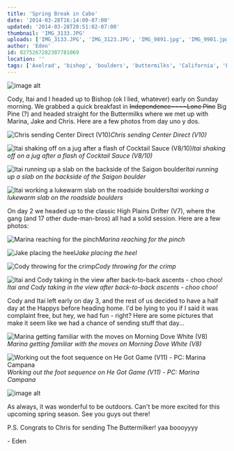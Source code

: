 ```yaml
---
title: 'Spring Break in Cabo'
date: '2014-03-28T16:14:00-07:00'
updated: '2014-03-28T20:51:02-07:00'
thumbnail: 'IMG_3133.JPG'
uploads: ['IMG_3133.JPG', 'IMG_3123.JPG', 'IMG_9891.jpg', 'IMG_9901.jpg', 'IMG_3137.JPG', 'IMG_9923.jpg', 'IMG_9935.jpg', 'IMG_9934.jpg', 'IMG_3149.JPG', 'IMG_3181.JPG', 'IMG_3216.JPG', 'IMG_3157.JPG']
author: 'Eden'
id: 8275267282387781069
location: ''
tags: ['Axelrad', 'bishop', 'boulders', 'buttermilks', 'California', 'Five Ten', 'granite']
---
```


![image alt](uploads/IMG_3133.JPG)

Cody, Itai and I headed up to Bishop (ok I lied, whatever) early on Sunday morning. We grabbed a quick breakfast in ~~Independence~~~~Lone Pine~~ Big Pine (?) and headed straight for the Buttermilks where we met up with Marina, Jake and Chris. Here are a few photos from day uno y dos.

![Chris sending Center Direct (V10)](uploads/IMG_3123.JPG)*Chris sending Center Direct (V10)*

![Itai shaking off on a jug after a flash of Cocktail Sauce (V8/10)](uploads/IMG_9891.jpg)*Itai shaking off on a jug after a flash of Cocktail Sauce (V8/10)*

![Itai running up a slab on the backside of the Saigon boulder](uploads/IMG_9901.jpg)*Itai running up a slab on the backside of the Saigon boulder*

![Itai working a lukewarm slab on the roadside boulders](uploads/IMG_3137.JPG)*Itai working a lukewarm slab on the roadside boulders*

On day 2 we headed up to the classic High Plains Drifter (V7), where the gang (and 17 other dude-man-bros) all had a solid session. Here are a few photos:

![Marina reaching for the pinch](uploads/IMG_9923.jpg)*Marina reaching for the pinch*

![Jake placing the heel](uploads/IMG_9935.jpg)*Jake placing the heel*

![Cody throwing for the crimp](uploads/IMG_9934.jpg)*Cody throwing for the crimp*

![Itai and Cody taking in the view after back-to-back ascents - choo choo!](uploads/IMG_3149.JPG)*Itai and Cody taking in the view after back-to-back ascents - choo choo!*

Cody and Itai left early on day 3, and the rest of us decided to have a half day at the Happys before heading home. I'd be lying to you if I said it was complaint free, but hey, we had fun - right? Here are some pictures that make it seem like we had a chance of sending stuff that day...

![Marina getting familiar with the moves on Morning Dove White (V8)](uploads/IMG_3181.JPG)*Marina getting familiar with the moves on Morning Dove White (V8)*

![Working out the foot sequence on He Got Game (V11) - PC: Marina Campana](uploads/IMG_3216.JPG)*Working out the foot sequence on He Got Game (V11) - PC: Marina Campana*

![image alt](uploads/IMG_3157.JPG)

As always, it was wonderful to be outdoors. Can't be more excited for this upcoming spring season. See you guys out there!

P.S. Congrats to Chris for sending The Buttermilker! yaa boooyyyy

\- Eden
